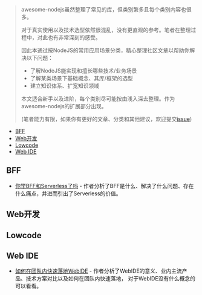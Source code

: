 > awesome-nodejs虽然整理了常见的库，但类别繁多且每个类别内容也很多。
>
> 对于真实使用以及技术选型依然很混乱，没有更直观的参考。笔者在整理过程中，对此也有非常深刻的感受。
>
> 因此本通过按NodeJS的常用应用场景分类，精心整理社区文章以帮助你解决以下问题：
>
> - 了解NodeJS能实现和擅长哪些技术/业务场景
> - 了解某类场景下基础概念、其库/框架的选型
> - 建立知识体系、扩宽知识领域
>
> 本文适合新手以及进阶，每个类别尽可能按由浅入深去整理。作为awesome-nodejs的扩展部分出现。
>
> (笔者能力有限，如果你有更好的文章、分类和其他建议，欢迎提交[issue](https://github.com/huaize2020/awesome-nodejs/issues))


- [BFF](#bff)
- [Web开发](#web开发)
- [Lowcode](#lowcode)
- [Web IDE](#web-ide)

## BFF

- [你学BFF和Serverless了吗](https://juejin.cn/post/6844904185427673095) - 作者分析了BFF是什么、解决了什么问题、存在什么痛点，并进而引出了Serverless的价值。

## Web开发

## Lowcode

## Web IDE

- [如何在团队内快速落地WebIDE](https://zhuanlan.zhihu.com/p/411030285) - 作者分析了WebIDE的意义、业内主流产品、技术方案对比以及如何在团队内快速落地，
对于WebIDE没有什么概念的可以看看。

